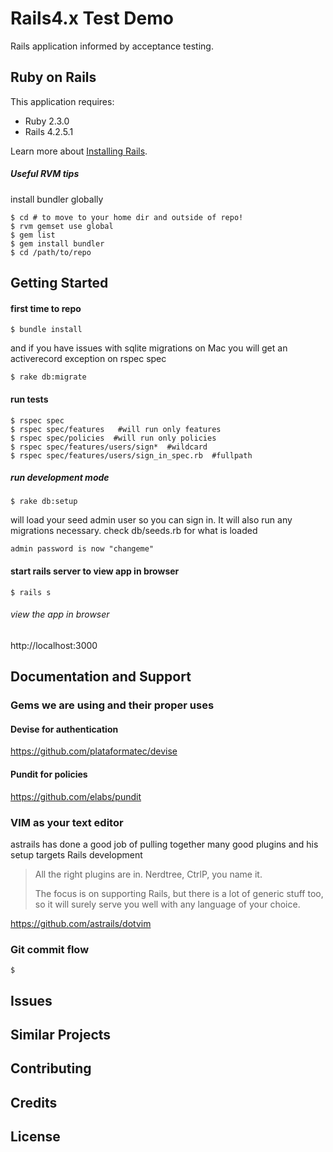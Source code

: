 Rails4.x Test Demo
================

Rails application informed by acceptance testing.

Ruby on Rails
-------------

This application requires:

- Ruby 2.3.0
- Rails 4.2.5.1

Learn more about [Installing Rails](http://railsapps.github.io/installing-rails.html).


##### Useful RVM tips


install bundler globally

    $ cd # to move to your home dir and outside of repo!
    $ rvm gemset use global
    $ gem list
    $ gem install bundler
    $ cd /path/to/repo



Getting Started
---------------
#### first time to repo

    $ bundle install

and if you have issues with sqlite migrations on Mac you will get an activerecord exception on rspec spec

    $ rake db:migrate


#### run tests

    $ rspec spec
    $ rspec spec/features   #will run only features
    $ rspec spec/policies  #will run only policies
    $ rspec spec/features/users/sign*  #wildcard
    $ rspec spec/features/users/sign_in_spec.rb  #fullpath


##### run development mode

    $ rake db:setup

will load your seed admin user so you can sign in. It will also run any migrations necessary. check db/seeds.rb for what is loaded

    admin password is now "changeme"

#### start rails server to view app in browser

    $ rails s


###### view the app in browser

http://localhost:3000



Documentation and Support
-------------------------

### Gems we are using and their proper uses


#### Devise for authentication


https://github.com/plataformatec/devise


#### Pundit for policies


https://github.com/elabs/pundit




### VIM as your text editor

astrails has done a good job of pulling together many good plugins and his setup targets Rails development

> All the right plugins are in. Nerdtree, CtrlP, you name it.
>
>   The focus is on supporting Rails, but there is a lot of generic stuff too, so it will surely serve you well with any language of your choice.

https://github.com/astrails/dotvim

### Git commit flow
    $

Issues
-------------

Similar Projects
----------------

Contributing
------------

Credits
-------

License
-------

